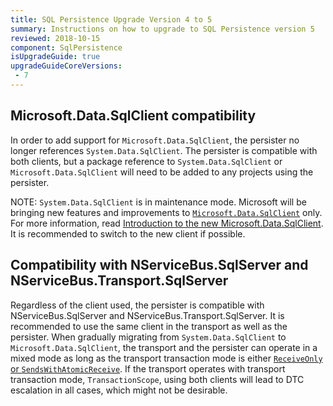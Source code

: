 ```yaml
---
title: SQL Persistence Upgrade Version 4 to 5
summary: Instructions on how to upgrade to SQL Persistence version 5
reviewed: 2018-10-15
component: SqlPersistence
isUpgradeGuide: true
upgradeGuideCoreVersions:
 - 7
---
```


## Microsoft.Data.SqlClient compatibility

In order to add support for `Microsoft.Data.SqlClient`, the persister no longer references `System.Data.SqlClient`. The persister is compatible with both clients, but a package reference to `System.Data.SqlClient` or `Microsoft.Data.SqlClient` will need to be added to any projects using the persister.

NOTE: `System.Data.SqlClient` is in maintenance mode. Microsoft will be bringing new features and improvements to [`Microsoft.Data.SqlClient`](https://www.nuget.org/packages/Microsoft.Data.SqlClient/) only. For more information, read [Introduction to the new Microsoft.Data.SqlClient](https://devblogs.microsoft.com/dotnet/introducing-the-new-microsoftdatasqlclient/). It is recommended to switch to the new client if possible.

## Compatibility with NServiceBus.SqlServer and NServiceBus.Transport.SqlServer

Regardless of the client used, the persister is compatible with NServiceBus.SqlServer and NServiceBus.Transport.SqlServer. It is recommended to use the same client in the transport as well as the persister. When gradually migrating from `System.Data.SqlClient` to `Microsoft.Data.SqlClient`, the transport and the persister can operate in a mixed mode as long as the transport transaction mode is either [`ReceiveOnly` or `SendsWithAtomicReceive`](/transports/sql/transactions.md). If the transport operates with transport transaction mode, `TransactionScope`, using both clients will lead to DTC escalation in all cases, which might not be desirable.